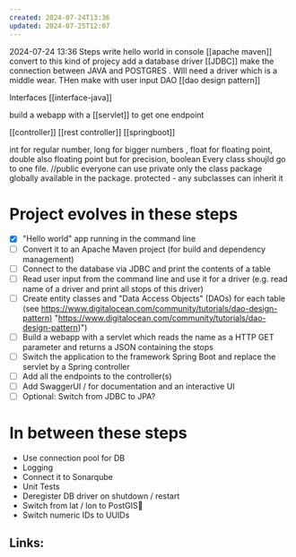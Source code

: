 ```yaml
---
created: 2024-07-24T13:36
updated: 2024-07-25T12:07
---
```

2024-07-24 13:36
Steps write hello world in console
[[apache maven]] convert to this kind of projecy
add a database driver [[JDBC]] make the connection between JAVA and POSTGRES . WIll need a driver which is a middle wear. THen make with user input
DAO [[dao design pattern]]

Interfaces [[interface-java]]

build a webapp with a [[servlet]] to get one endpoint

[[controller]] [[rest controller]] [[springboot]]

int for regular number, long for bigger numbers , float for floating point, double also floating point but for precision, boolean 
Every class shoujld go to one file. 
//public everyone can use
private only the class
package globally available in the package. 
protected - any subclasses can inherit it
# Project evolves in these steps

- [x] "Hello world" app running in the command line  
- [ ] Convert it to an Apache Maven project (for build and dependency management) 
- [ ]  Connect to the database via JDBC and print the contents of a table  
-  [ ] Read user input from the command line and use it for a driver (e.g. read name of a driver and print all stops of this driver)  
- [ ]  Create entity classes and "Data Access Objects" (DAOs) for each table (see [https://www.digitalocean.com/community/tutorials/dao-design-pattern)](https://www.digitalocean.com/community/tutorials/dao-design-pattern) "https://www.digitalocean.com/community/tutorials/dao-design-pattern)")  
-  [ ] Build a webapp with a servlet which reads the name as a HTTP GET parameter and returns a JSON containing the stops  
- [ ] Switch the application to the framework Spring Boot and replace the servlet by a Spring controller  
- [ ] Add all the endpoints to the controller(s)  
- [ ] Add SwaggerUI / for documentation and an interactive UI  
- [ ] Optional: Switch from JDBC to JPA?

# In between these steps

- Use connection pool for DB  
- Logging  
- Connect it to Sonarqube  
- Unit Tests  
- Deregister DB driver on shutdown / restart  
- Switch from lat / lon to PostGIS  
- Switch numeric IDs to UUIDs
## Links:



